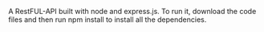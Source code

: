 A RestFUL-API built with node and express.js. To run it, download the code files and then run npm install to install all the dependencies.
